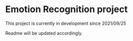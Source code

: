 # Emotion Recognition project

This project is currently in development since 2021/09/25

Readme will be updated accordingly.
